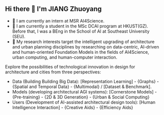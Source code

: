 ## Hi there 👋 I'm JIANG Zhuoyang
- 🔭 I am currently an intern at MSR AI4Science.
- 🌱 I am currently a student in the MSc DCAI program at HKUST(GZ). Before that, I was a BEng in the School of AI at Southeast University (SEU).
- 🤔 My research interests target the intelligent upgrading of architecture and urban planning disciplines by researching on data-centric, AI-driven and human-oriented Foundation Models in the fields of AI4Science, urban computing, and human-computer interaction.



Explore the possibilities of technological innovation in design for architecture and cities from three perspectives:

- Data (Building Building Big Data): [Representation Learning] - {Graphs} - {Spatial and Temporal Data} - {Multimodal} / [Dataset & Benchmark].
- Models (developing architectural AGI systems): [Cornerstone Models] - {Pre-training} - {2D & 3D Generation} - {Urban & Social Computing}
- Users (Development of AI-assisted architectural design tools): [Human Intelligence Interaction] - {Creative Aids} - {Efficiency Aids}

<!--
- 🔭 I’m currently working on ...
- 🌱 I’m currently learning ...
- 👯 I’m looking to collaborate on ...
- 🤔 I’m looking for help with ...
- 💬 Ask me about ...
- 📫 How to reach me: ...
- 😄 Pronouns: ...
- ⚡ Fun fact: ...
-->

